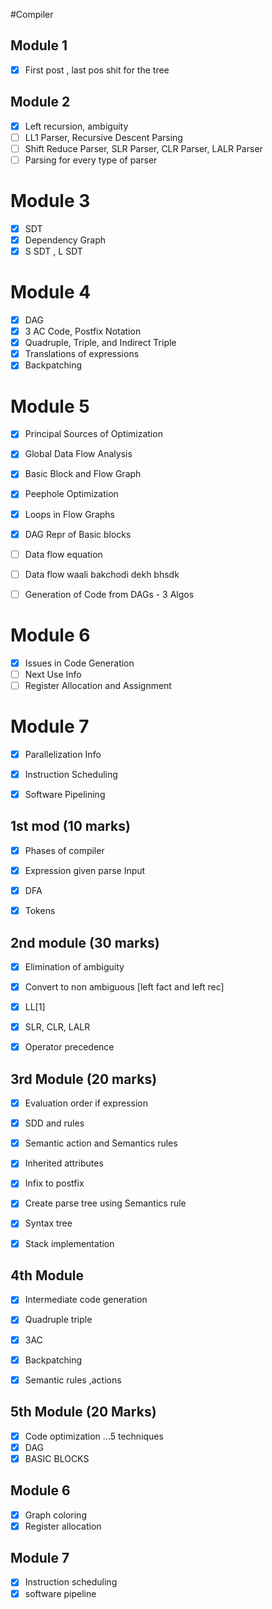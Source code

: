 #Compiler

## Module 1

- [x] First post , last pos shit for the tree

## Module 2 

- [x] Left recursion, ambiguity
- [ ] LL1 Parser, Recursive Descent Parsing
- [ ] Shift Reduce Parser, SLR Parser, CLR Parser, LALR Parser
- [ ] Parsing for every type of parser

# Module 3

- [x] SDT 
- [x] Dependency Graph 
- [x] S SDT , L SDT

# Module 4

- [x] DAG
- [x] 3 AC Code, Postfix Notation
- [x] Quadruple, Triple, and Indirect Triple 
- [x] Translations of expressions 
- [x] Backpatching

# Module 5

- [x] Principal Sources of Optimization
- [x] Global Data Flow Analysis
- [x] Basic Block and Flow Graph
- [x] Peephole Optimization
- [x] Loops in Flow Graphs
- [x] DAG Repr of Basic blocks
- [ ] Data flow equation
- [ ] Data flow waali bakchodi dekh bhsdk
- [ ] Generation of Code from DAGs - 3 Algos


# Module 6 
- [x] Issues in Code Generation
- [ ] Next Use Info
- [ ] Register Allocation and Assignment

# Module 7 
- [x] Parallelization Info
- [x] Instruction Scheduling 
- [x] Software Pipelining



## 1st mod  (10 marks)
- [x] Phases of compiler 
- [x] Expression given parse Input
- [x] DFA
- [x] Tokens


## 2nd module (30 marks)
- [x] Elimination of ambiguity
- [x] Convert to non ambiguous [left fact and left rec]
- [x] LL[1]
- [x] SLR, CLR, LALR
- [x] Operator precedence 


## 3rd Module  (20 marks)
- [x] Evaluation order if expression
- [x] SDD and rules
- [x] Semantic action and Semantics rules
- [x] Inherited attributes
- [x] Infix to postfix
- [x] Create parse tree using Semantics rule
- [x] Syntax tree 
- [x] Stack implementation 


## 4th Module 
- [x] Intermediate code generation 
- [x] Quadruple triple 
- [x] 3AC
- [x] Backpatching
- [x] Semantic rules ,actions


## 5th Module  (20 Marks)
- [x] Code optimization ...5 techniques
- [x] DAG 
- [x] BASIC BLOCKS

## Module 6 
- [x] Graph coloring
- [x] Register allocation 

## Module 7 
- [x] Instruction scheduling 
- [x] software pipeline